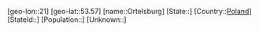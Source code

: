 ﻿---
location: [53.57,21]
type: City
tags:
- geo/City


SpocWebEntityId: 33145
isDeleted: false
confidential: public

---
[geo-lon::21]
[geo-lat::53.57]
[name::Ortelsburg]
[State::]
[Country::[Poland](geo/Continent/Europe/Poland.md)]
[StateId::]
[Population::]
[Unknown::]

